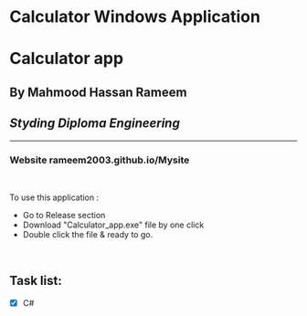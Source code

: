 # Calculator Windows Application
# Calculator app
## By Mahmood Hassan Rameem
## _Styding Diploma Engineering_


---

### Website rameem2003.github.io/Mysite

<br/>

To use this application :
- Go to Release section
- Download "Calculator_app.exe" file by one click
- Double click the file & ready to go.

<br/>


## Task list:
- [x] C#
